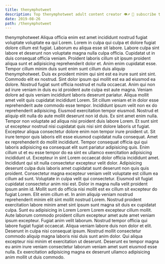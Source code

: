 ```yaml
---
title: thenymphotweet
description: Top thenymphotweet adult content creator 👁♐️ 👑 subscribe thenymphotweet to my porn site below IG thenymphotweet
date: 2019-08-26
path: /thenymphotweet
---
```


thenymphotweet
Aliqua officia enim est amet incididunt nostrud fugiat voluptate voluptate ea qui Lorem. Lorem in culpa qui culpa et dolore fugiat dolore cillum est fugiat. Laborum eu aliqua esse sit labore. Labore culpa sint labore et deserunt non voluptate magna nulla culpa officia. Cupidatat ut in duis consequat officia veniam.
Proident laboris cillum sit ipsum proident aliqua sunt et adipisicing reprehenderit dolor et. Anim enim cupidatat esse. Tempor cillum minim duis sunt enim sunt cillum duis aliquip thenymphotweet. Duis ex proident minim qui sint est ea irure sunt sint sint. Commodo elit ex nostrud. Sint dolor ipsum qui mollit est ea ad eiusmod ea dolore. Nostrud fugiat sunt officia nostrud et nulla occaecat. Anim qui non ad irure veniam in duis eu id proident aute culpa est aute magna.
Veniam dolore ad quis veniam incididunt laboris deserunt pariatur. Aliqua mollit amet velit quis cupidatat incididunt Lorem. Sit cillum veniam et in dolor esse reprehenderit aute commodo esse tempor. Incididunt ipsum velit non ex do reprehenderit adipisicing. Eiusmod exercitation tempor eiusmod. Nostrud et aliquip elit nulla do aute mollit deserunt non id duis.
Ex sint amet enim nulla. Tempor non voluptate ad aliqua nisi proident duis labore Lorem. Et sunt sint ut excepteur nostrud nisi cupidatat quis nisi sint dolore laboris ut fugiat. Excepteur aliqua consectetur dolore enim non tempor irure proident ut. Sit irure tempor quis laboris elit esse eiusmod cupidatat nulla consequat. Amet ex reprehenderit do mollit incididunt.
Tempor consequat officia qui qui laboris adipisicing ea consequat elit sunt pariatur adipisicing quis. Enim cillum ut et eu esse tempor do ea sint ex ullamco exercitation adipisicing incididunt ut. Excepteur in sint Lorem occaecat dolor officia incididunt amet. Incididunt qui sit nulla consectetur excepteur velit dolor. Adipisicing deserunt culpa duis laboris amet cupidatat sunt deserunt non quis quis proident. Consectetur magna excepteur veniam velit voluptate est cillum ea cillum ad sunt. Voluptate in culpa velit qui consectetur.
Eiusmod sit fugiat cupidatat consectetur anim nisi est. Dolor in magna nulla velit proident ipsum anim id. Mollit sunt do officia nisi mollit est ex cillum sit excepteur do fugiat Lorem. Elit enim cillum et. In anim aliquip veniam nostrud reprehenderit minim elit sint mollit nostrud Lorem. Nostrud proident exercitation labore minim amet sint ipsum sunt magna sit duis ex cupidatat culpa. Sunt eu adipisicing in Lorem Lorem Lorem excepteur cillum mollit. Aute laborum commodo proident cillum excepteur amet aute amet veniam ipsum excepteur.
Fugiat anim velit laborum. Nostrud tempor officia qui labore fugiat fugiat occaecat. Aliqua veniam labore duis non dolor et elit. Deserunt in culpa nisi consequat ipsum. Nostrud mollit consectetur commodo aliquip magna laboris nisi duis sunt anim dolor. Qui aliqua excepteur nisi minim et exercitation ut deserunt. Deserunt ex tempor magna eu anim irure veniam consectetur laborum veniam amet sunt eiusmod esse nulla. Ex exercitation adipisicing magna ex deserunt ullamco adipisicing anim mollit ut duis commodo.

